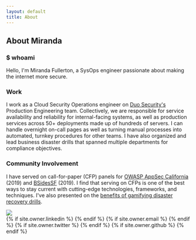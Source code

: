 ```yaml
---
layout: default
title: About
---
```

## About Miranda

### $ whoami

Hello, I'm Miranda Fullerton, a SysOps engineer passionate about making the internet more secure.
  
### Work

I work as a Cloud Security Operations engineer on [Duo Security's](https://duo.com/about) Production Engineering team. Collectively, we are responsible for service availability and reliability for internal-facing systems, as well as production services across 50+ deployments made up of hundreds of servers. I can handle overnight on-call pages as well as turning manual processes into automated, turnkey procedures for other teams. I have also organized and lead business disaster drills that spanned multiple departments for compliance objectives.

### Community Involvement

I have served on call-for-paper (CFP) panels for [OWASP AppSec California](https://2019.appseccalifornia.org/) (2019) and [BSidesSF](https://bsidessf.org/) (2019). I find that serving on CFPs is one of the best ways to stay current with cutting-edge technologies, frameworks, and techniques. I've also presented on the [benefits of gamifying disaster recovery drills](https://www.youtube.com/watch?v=murKB1sDMzY).

<img class="user-avatar" src="{{ site.owner.avatar }}">


<div class="pagination">
  {% if site.owner.linkedin %}
    <a href="{{ site.owner.linkedin }}" class="social-media-icons"><i class="fa fa-2x fa-linkedin-square" aria-hidden="true"></i></a>
  {% endif %}
  {% if site.owner.email %}
    <a href="mailto:{{ site.owner.email }}" class="social-media-icons"><i class="fa fa-2x fa-envelope-square" aria-hidden="true"></i></a>
  {% endif %}
  {% if site.owner.twitter %}
    <a href="https://twitter.com/{{ site.owner.twitter }}" class="social-media-icons"><i class="fa fa-2x fa-twitter-square" aria-hidden="true"></i></a>
  {% endif %}
  {% if site.owner.github %}
    <a href="{{ site.owner.github }}" class="social-media-icons"><i class="fa fa-2x fa-github-square" aria-hidden="true"></i></a>
  {% endif %}
</div>
